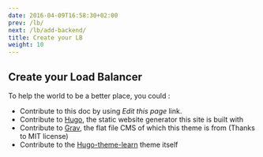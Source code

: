 ```yaml
---
date: 2016-04-09T16:58:30+02:00
prev: /lb/
next: /lb/add-backend/
title: Create your LB
weight: 10
---
```


## Create your Load Balancer

To help the world to be a better place, you could :

- Contribute to this doc by using *Edit this page* link.
- Contribute to [Hugo](https://gohugo.io/), the static website generator this site is built with
- Contribute to [Grav](https://getgrav.org/), the flat file CMS of which this theme is from (Thanks to MIT license)
- Contribute to the [Hugo-theme-learn](https://github.com/matcornic/hugo-theme-learn) theme itself
